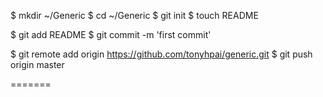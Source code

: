 $ mkdir ~/Generic
$ cd ~/Generic
$ git init
$ touch README

$ git add README
$ git commit -m 'first commit'

$ git remote add origin https://github.com/tonyhpai/generic.git
$ git push origin master

=======
